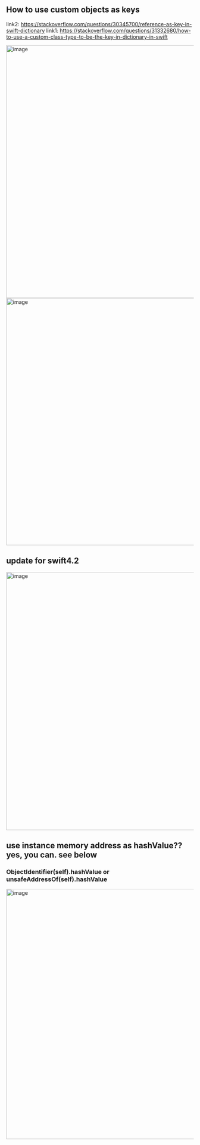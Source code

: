 ## How to use custom objects as keys
link2: https://stackoverflow.com/questions/30345700/reference-as-key-in-swift-dictionary
link1: https://stackoverflow.com/questions/31332680/how-to-use-a-custom-class-type-to-be-the-key-in-dictionary-in-swift

<img width="679" alt="image" src="https://user-images.githubusercontent.com/81428296/216252409-eae19906-d0f7-46db-b663-a6c9ccc4f4df.png">
<img width="664" alt="image" src="https://user-images.githubusercontent.com/81428296/216252564-20094509-edda-4ff4-8978-4d23f7e76461.png">

## update for swift4.2
<img width="693" alt="image" src="https://user-images.githubusercontent.com/81428296/216252683-78862e9b-8142-4137-90b1-67b3a27fa7ea.png">

## use instance memory address as hashValue?? yes, you can. see below
### ObjectIdentifier(self).hashValue or unsafeAddressOf(self).hashValue
<img width="672" alt="image" src="https://user-images.githubusercontent.com/81428296/216252966-3ca5d425-d5a1-494c-9ad9-d1331b09fe5c.png">
